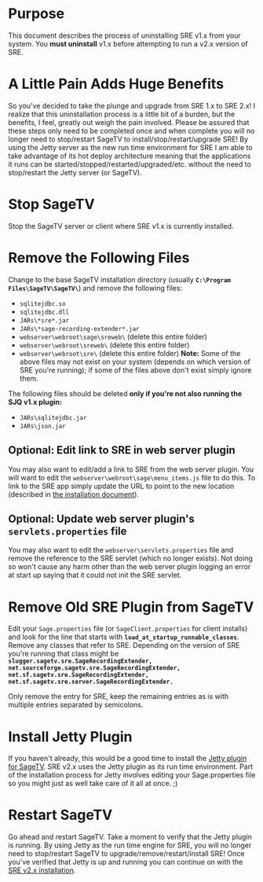# Purpose #

This document describes the process of uninstalling SRE v1.x from your system. You **must uninstall** v1.x before attempting to run a v2.x version of SRE.

# A Little Pain Adds Huge Benefits #

So you've decided to take the plunge and upgrade from SRE 1.x to SRE 2.x! I realize that this uninstallation process is a little bit of a burden, but the benefits, I feel, greatly out weigh the pain involved. Please be assured that these steps only need to be completed once and when complete you will no longer need to stop/restart SageTV to install/stop/restart/upgrade SRE! By using the Jetty server as the new run time environment for SRE I am able to take advantage of its hot deploy architecture meaning that the applications it runs can be started/stopped/restarted/upgraded/etc. without the need to stop/restart the Jetty server (or SageTV).

# Stop SageTV #

Stop the SageTV server or client where SRE v1.x is currently installed.

# Remove the Following Files #

Change to the base SageTV installation directory (usually **`C:\Program Files\SageTV\SageTV\`**) and remove the following files:

  * `sqlitejdbc.so`
  * `sqlitejdbc.dll`
  * `JARs\*sre*.jar`
  * `JARs\*sage-recording-extender*.jar`
  * `webserver\webroot\sage\sreweb\` (delete this entire folder)
  * `webserver\webroot\sreweb\` (delete this entire folder)
  * `webserver\webroot\sre\` (delete this entire folder)
**Note:** Some of the above files may not exist on your system (depends on which version of SRE you're running); if some of the files above don't exist simply ignore them.

The following files should be deleted **only if you're not also running the SJQ v1.x plugin:**

  * `JARs\sqlitejdbc.jar`
  * `JARs\json.jar`

## Optional: Edit link to SRE in web server plugin ##

You may also want to edit/add a link to SRE from the web server plugin.  You will want to edit the `webserver\webroot\sage\menu_items.js` file to do this.  To link to the SRE app simply update the URL to point to the new location (described in [the installation document](InstallingSRE2.md)).

## Optional: Update web server plugin's `servlets.properties` file ##

You may also want to edit the `webserver\servlets.properties` file and remove the reference to the SRE servlet (which no longer exists).  Not doing so won't cause any harm other than the web server plugin logging an error at start up saying that it could not init the SRE servlet.

# Remove Old SRE Plugin from SageTV #

Edit your `Sage.properties` file (or `SageClient.properties` for client installs) and look for the line that starts with **`load_at_startup_runnable_classes`**. Remove any classes that refer to SRE. Depending on the version of SRE you're running that class might be **`slugger.sagetv.sre.SageRecordingExtender, net.sourceforge.sagetv.sre.SageRecordingExtender, net.sf.sagetv.sre.SageRecordingExtender, net.sf.sagetv.sre.server.SageRecordingExtender.`**

Only remove the entry for SRE, keep the remaining entries as is with multiple entries separated by semicolons.

# Install Jetty Plugin #

If you haven't already, this would be a good time to install the [Jetty plugin for SageTV](http://forums.sagetv.com/forums/downloads.php?do=file&id=233). SRE v2.x uses the Jetty plugin as its run time environment. Part of the installation process for Jetty involves editing your Sage.properties file so you might just as well take care of it all at once. ;)

# Restart SageTV #

Go ahead and restart SageTV. Take a moment to verify that the Jetty plugin is running. By using Jetty as the run time engine for SRE, you will no longer need to stop/restart SageTV to upgrade/remove/restart/install SRE! Once you've verified that Jetty is up and running you can continue on with the [SRE v2.x installation](InstallingSRE2.md).